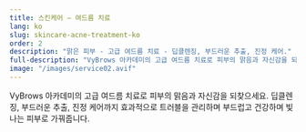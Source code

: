 ```yaml
---
title: 스킨케어 — 여드름 치료
lang: ko
slug: skincare-acne-treatment-ko
order: 2
description: "맑은 피부 - 고급 여드름 치료 - 딥클렌징, 부드러운 추출, 진정 케어."
full-description: "VyBrows 아카데미의 고급 여드름 치료로 피부의 맑음과 자신감을 되찾으세요. 딥클렌징, 부드러운 추출, 진정 케어까지 효과적으로 트러블을 관리하며 부드럽고 건강하며 빛나는 피부로 가꿔줍니다."
image: "/images/service02.avif"
---
```


VyBrows 아카데미의 고급 여드름 치료로 피부의 맑음과 자신감을 되찾으세요. 딥클렌징, 부드러운 추출, 진정 케어까지 효과적으로 트러블을 관리하며 부드럽고 건강하며 빛나는 피부로 가꿔줍니다.

